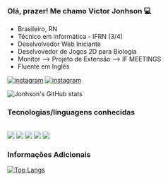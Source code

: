 ### Olá, prazer! Me chamo Victor Jonhson 💻

* Brasileiro, RN 
* Técnico em informática - IFRN (3/4)
* Deselvolvedor Web Iniciante
* Deselvovedor de Jogos 2D para Biologia
* Monitor --> Projeto de Extensão --> IF MEETINGS
* Fluente em Inglês

[![instagram](https://img.shields.io/badge/Instagram-E4405F?style=for-the-badge&logo=instagram&logoColor=white)](https://instagram.com/_victorjonhson)
[![instagram](https://img.shields.io/badge/Facebook-1877F2?style=for-the-badge&logo=facebook&logoColor=white)](https://www.facebook.com/victorjonhson.aciole)


![Jonhson's GitHub stats](https://github-readme-stats.vercel.app/api?username=VJonhson-webDeveloper&show_icons=true&theme=dracula)

### Tecnologias/linguagens conhecidas
<div style="display:inline_block"><br/>
<img src="https://img.shields.io/badge/HTML5-E34F26?style=for-the-badge&logo=html5&logoColor=white">
<img src="https://img.shields.io/badge/CSS3-1572B6?style=for-the-badge&logo=css3&logoColor=white">
<img src="https://img.shields.io/badge/JavaScript-F7DF1E?style=for-the-badge&logo=javascript&logoColor=black">
<img src="https://img.shields.io/badge/Java-ED8B00?style=for-the-badge&logo=java&logoColor=white">
<img src="https://img.shields.io/badge/C%23-239120?style=for-the-badge&logo=c-sharp&logoColor=white">
</div>

### Informações Adicionais
[![Top Langs](https://github-readme-stats.vercel.app/api/top-langs/?username=VJonhson-webDeveloper&layout=compact)](https://github.com/anuraghazra/github-readme-stats)
